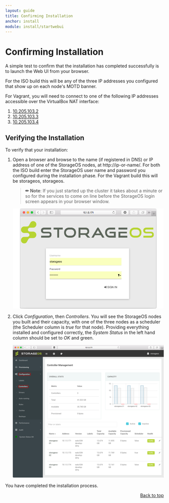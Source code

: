 ```yaml
---
layout: guide
title: Confirming Installation
anchor: install
module: install/startwebui
---
```


# <a name="top"></a> Confirming Installation

A simple test to confirm that the installation has completed successfully is to launch the Web UI from your browser.

For the ISO build this will be any of the three IP addresses you configured that show up on each node's MOTD banner.

For Vagrant, you will need to connect to one of the following IP addresses accessible over the VirtualBox NAT interface:

1. [10.205.103.2](http://10.205.103.2)
2. [10.205.103.3](http://10.205.103.3)
3. [10.205.103.4](http://10.205.103.4)


## Verifying the Installation

To verify that your installation:

1. Open a browser and browse to the name (if registered in DNS) or IP address of one of the StorageOS nodes, at http://ip-or-name/.  For both the ISO build enter the StorageOS user name and password you configured during the installation phase.  For the Vagrant build this will be storageos, storageos.

   >**&#x270F; Note**: If you just started up the cluster it takes about a minute or so for the services to come on line before the StorageOS login screen appears in your browser window.

    ![screenshot](/images/docs/iso/weblogin.png)

1. Click *Configuration*, then *Controllers*. You will see the StorageOS nodes you built and their capacity, with one of the three nodes as a scheduler (the Scheduler column is *true* for that node).  Providing everything installed and configured correctly, the *System Status* in the left hand column should be set to *OK* and green.

    <a name="WebUI"></a>[<img src="/images/docs/iso/webui.png" width="760">](./webuipng.html)

You have completed the installation process.

<div style="text-align: right"> <a href="#top"> Back to top </a> </div>